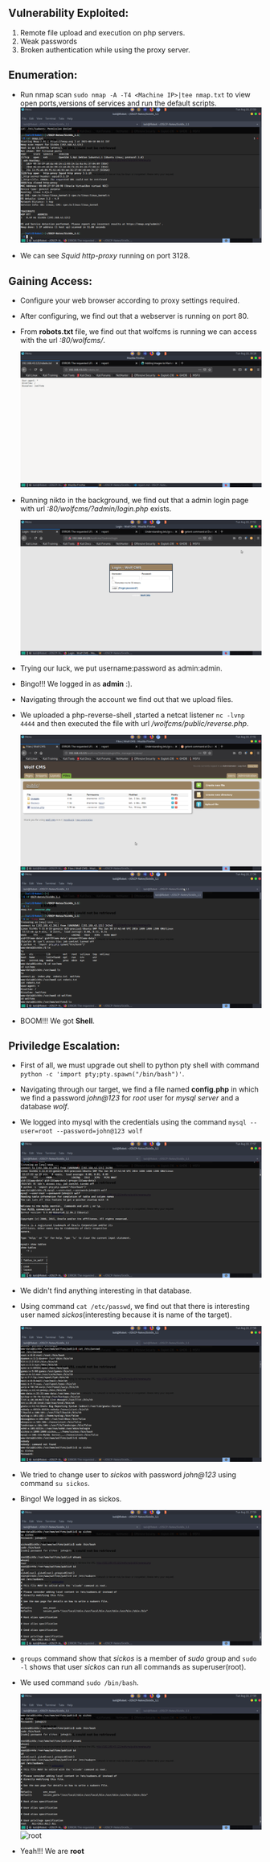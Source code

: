 ## Vulnerability Exploited: 
   1. Remote file upload and execution on php servers.
   2. Weak passwords
   3. Broken authentication while using the proxy server.
   
## Enumeration:
   * Run nmap scan  `sudo nmap -A -T4 <Machine IP>|tee nmap.txt`  to view open ports,versions of services and run the default scripts.
      ![nmap](screenshots/nmap.png)
      
   * We can see *Squid http-proxy* running on port 3128.
   

## Gaining Access:
   * Configure your web browser according to proxy settings required.
   * After configuring, we find out that a webserver is running on port 80.
   * From **robots.txt** file, we find out that wolfcms is running we can access with the url    *<Machine IP>:80/wolfcms/*.
     
     ![robots](screenshots/robots.png)

   * Running nikto in the background, we find out that a admin login page with url *<Machine IP>:80/wolfcms/?admin/login.php* exists.

      ![login](screenshots/login.png)
   
   * Trying our luck, we put username:password as admin:admin.
   * Bingo!!! We logged in as **admin** :).
   * Navigating through the account we find out that we upload files.
   * We uploaded a php-reverse-shell ,started a netcat listener `nc -lvnp 4444` and then executed the file with url *<Machine IP>/wolfcms/public/reverse.php*.
      
      ![upload](screenshots/upload.png)
      ![reverse](screenshots/reverse.png)

   * BOOM!!! We got **Shell**.
   

## Priviledge Escalation:
   * First of all, we must upgrade out shell to python pty shell with command `python -c 'import pty;pty.spawn("/bin/bash")'`.
   * Navigating through our target, we find a file named **config.php** in which we find a password *john@123* for *root* user for *mysql 
     server* and a database *wolf*.
   * We logged into mysql with the credentials using the command `mysql --user=root --password=john@123 wolf`

      ![mysql](screenshots/mysql.png)

   * We didn't find anything interesting in that database.
   * Using command `cat /etc/passwd`, we find out that there is interesting user named *sickos*(interesting because it is name of the target).
   
      ![passwd](screenshots/passwd.png)

   * We tried to change user to *sickos* with  password *john@123* using command `su sickos`.
   * Bingo! We logged in as sickos.

      ![sickos](screenshots/sickos.png)

   * `groups` command show that *sickos* is a member of *sudo* group and `sudo -l` shows that user *sickos* can run all commands as 
    superuser(root).
   * We used command `sudo /bin/bash`.

      ![sickos](screenshots/sickos.png)
      ![root](screenshots/rootpng)

   * Yeah!!! We are **root** 

   
